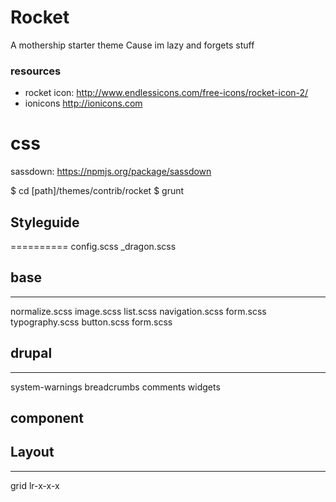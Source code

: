 # Rocket
A mothership starter theme 
Cause im lazy and forgets stuff



### resources
* rocket icon: http://www.endlessicons.com/free-icons/rocket-icon-2/
* ionicons http://ionicons.com


# css
sassdown:
https://npmjs.org/package/sassdown

$ cd [path]/themes/contrib/rocket 
$ grunt 

## Styleguide
==========
config.scss
_dragon.scss

## base
---------------------
normalize.scss
image.scss
list.scss
navigation.scss
form.scss
typography.scss
button.scss
form.scss

## drupal
---------------------
system-warnings
breadcrumbs
comments
widgets

component
----------------------




## Layout
---------------------
grid
lr-x-x-x